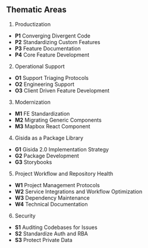 ## Thematic Areas
1. Productization
  * **P1** Converging Divergent Code
  * **P2** Standardizing Custom Features
  * **P3** Feature Documentation
  * **P4** Core Feature Development

2. Operational Support
  * **O1** Support Triaging Protocols
  * **O2** Engineering Support 
  * **O3** Client Driven Feature Development

3. Modernization
  * **M1** FE Standardization
  * **M2** Migrating Generic Components
  * **M3** Mapbox React Component

4. Gisida as a Package Library
  * **G1** Gisida 2.0 Implementation Strategy
  * **G2** Package Development
  * **G3** Storybooks

5. Project Workflow and Repository Health
  * **W1** Project Management Protocols
  * **W2** Service Integrations and Workflow Optimization
  * **W3** Dependency Maintenance
  * **W4** Technical Documentation

6. Security
  * **S1** Auditing Codebases for Issues
  * **S2** Standardize Auth and RBA
  * **S3** Protect Private Data

